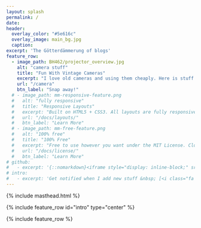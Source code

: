 ```yaml
---
layout: splash
permalink: /
date:
header:
  overlay_color: "#5e616c"
  overlay_image: main_bg.jpg
  caption:
excerpt: 'The Götterdämmerung of blogs'
feature_row:
  - image_path: BH462/projector_overview.jpg
    alt: "camera stuff"
    title: "Fun With Vintage Cameras"
    excerpt: "I love old cameras and using them cheaply. Here is stuff I learned that might be useful to others."
    url: "/camera"
    btn_label: "Snap away!"
  # - image_path: mm-responsive-feature.png
  #   alt: "fully responsive"
  #   title: "Responsive Layouts"
  #   excerpt: "Built on HTML5 + CSS3. All layouts are fully responsive with helpers to augment your content."
  #   url: "/docs/layouts/"
  #   btn_label: "Learn More"
  # - image_path: mm-free-feature.png
  #   alt: "100% free"
  #   title: "100% Free"
  #   excerpt: "Free to use however you want under the MIT License. Clone it, fork it, customize it, whatever!"
  #   url: "/docs/license/"
  #   btn_label: "Learn More"
# github:
#   - excerpt: '{::nomarkdown}<iframe style="display: inline-block;" src="https://ghbtns.com/github-btn.html?user=mmistakes&repo=minimal-mistakes&type=star&count=true&size=large" frameborder="0" scrolling="0" width="160px" height="30px"></iframe> <iframe style="display: inline-block;" src="https://ghbtns.com/github-btn.html?user=mmistakes&repo=minimal-mistakes&type=fork&count=true&size=large" frameborder="0" scrolling="0" width="158px" height="30px"></iframe>{:/nomarkdown}'
# intro:
#   - excerpt: 'Get notified when I add new stuff &nbsp; [<i class="fa fa-twitter"></i> @mmistakes](https://twitter.com/mmistakes){: .btn .btn--twitter}'
---
```

{% include masthead.html %}

{% include feature_row id="intro" type="center" %}

{% include feature_row %}